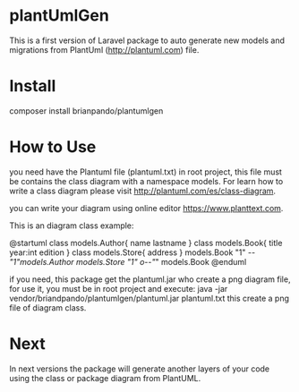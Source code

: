 # plantUmlGen
This is a first version of Laravel package to auto generate new models and migrations from PlantUml (http://plantuml.com) file.

# Install
composer install brianpando/plantumlgen

# How to Use
you need have the Plantuml file (plantuml.txt) in root project, this file must be contains the class diagram with a namespace models. For learn how to write a class diagram please visit http://plantuml.com/es/class-diagram.

you can write your diagram using online editor https://www.planttext.com.

This is an diagram class example:

@startuml
class models.Author{
    name
    lastname
}
class models.Book{
    title
    year:int
    edition
}
class models.Store{
    address
}
models.Book "1" *-- "1"models.Author
models.Store "1" o--"*" models.Book
@enduml

if you need, this package get the plantuml.jar who create a png diagram file, for use it, you must be in root project and execute:
java -jar vendor/briandpando/plantumlgen/plantuml.jar plantuml.txt
this create a png file of diagram class.


# Next
In next versions the package will generate another layers of your code using the class or package diagram from PlantUML.

